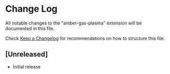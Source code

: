 # Change Log

All notable changes to the "amber-gas-plasma" extension will be documented in this file.

Check [Keep a Changelog](http://keepachangelog.com/) for recommendations on how to structure this file.

## [Unreleased]

- Initial release
